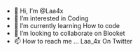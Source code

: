 - 👋 Hi, I’m @Laa4x
- 👀 I’m interested in Coding 
- 🌱 I’m currently learning How to code
- 💞️ I’m looking to collaborate on Blooket
- 📫 How to reach me ... Laa_4x On Twitter

<!---
Laa4x/Laa4x is a ✨ special ✨ repository because its `README.md` (this file) appears on your GitHub profile.
You can click the Preview link to take a look at your changes.
--->
